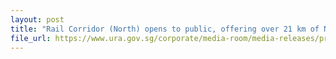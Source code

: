 ```yaml
---
layout: post
title: "Rail Corridor (North) opens to public, offering over 21 km of North-South connectivity and greater accessibility with more than 30 access paths"
file_url: https://www.ura.gov.sg/corporate/media-room/media-releases/pr23-03
---
```


